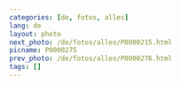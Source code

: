 ```yaml
---
categories: [de, fotos, alles]
lang: de
layout: photo
next_photo: /de/fotos/alles/P0000215.html
picname: P0000275
prev_photo: /de/fotos/alles/P0000276.html
tags: []
---
```

